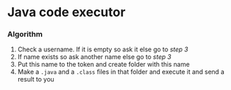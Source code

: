 Java code executor
=

### Algorithm

1. Check a username. If it is empty so ask it else go to *step 3*
1. If name exists so ask another name else go to *step 3*
1. Put this name to the token and create folder with this name
1. Make a `.java` and a `.class` files in that folder and execute it
and send a result to you
